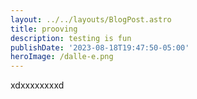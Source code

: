 ```yaml
---
layout: ../../layouts/BlogPost.astro
title: prooving
description: testing is fun
publishDate: '2023-08-18T19:47:50-05:00'
heroImage: /dalle-e.png
---
```

xdxxxxxxxxd
